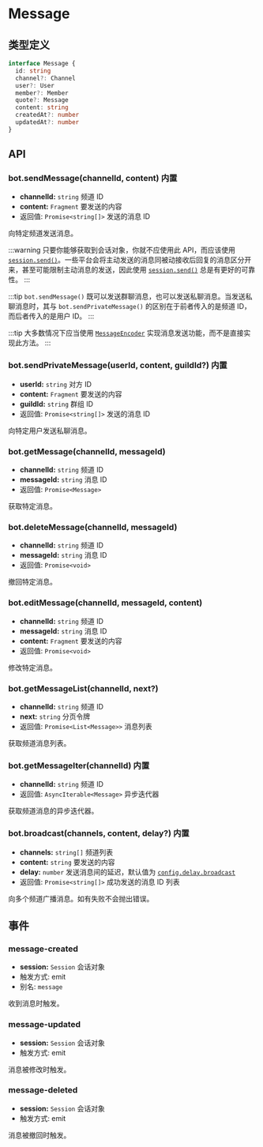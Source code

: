 # Message

## 类型定义

```ts
interface Message {
  id: string
  channel?: Channel
  user?: User
  member?: Member
  quote?: Message
  content: string
  createdAt?: number
  updatedAt?: number
}
```

## API

### bot.sendMessage(channelId, content) <badge>内置</badge>

- **channelId:** `string` 频道 ID
- **content:** `Fragment` 要发送的内容
- 返回值: `Promise<string[]>` 发送的消息 ID

向特定频道发送消息。

:::warning
只要你能够获取到会话对象，你就不应使用此 API，而应该使用 [`session.send()`](../core/session.md#session-send)。一些平台会将主动发送的消息同被动接收后回复的消息区分开来，甚至可能限制主动消息的发送，因此使用 [`session.send()`](../core/session.md#session-send) 总是有更好的可靠性。
:::

:::tip
`bot.sendMessage()` 既可以发送群聊消息，也可以发送私聊消息。当发送私聊消息时，其与 `bot.sendPrivateMessage()` 的区别在于前者传入的是频道 ID，而后者传入的是用户 ID。
:::

:::tip
大多数情况下应当使用 [`MessageEncoder`](../message/encoder.md) 实现消息发送功能，而不是直接实现此方法。
:::

### bot.sendPrivateMessage(userId, content, guildId?) <badge>内置</badge>

- **userId:** `string` 对方 ID
- **content:** `Fragment` 要发送的内容
- **guildId:** `string` 群组 ID
- 返回值: `Promise<string[]>` 发送的消息 ID

向特定用户发送私聊消息。

### bot.getMessage(channelId, messageId)

- **channelId:** `string` 频道 ID
- **messageId:** `string` 消息 ID
- 返回值: `Promise<Message>`

获取特定消息。

### bot.deleteMessage(channelId, messageId)

- **channelId:** `string` 频道 ID
- **messageId:** `string` 消息 ID
- 返回值: `Promise<void>`

撤回特定消息。

### bot.editMessage(channelId, messageId, content)

- **channelId:** `string` 频道 ID
- **messageId:** `string` 消息 ID
- **content:** `Fragment` 要发送的内容
- 返回值: `Promise<void>`

修改特定消息。

### bot.getMessageList(channelId, next?)

- **channelId:** `string` 频道 ID
- **next:** `string` 分页令牌
- 返回值: `Promise<List<Message>>` 消息列表

获取频道消息列表。

### bot.getMessageIter(channelId) <badge>内置</badge>

- **channelId:** `string` 频道 ID
- 返回值: `AsyncIterable<Message>` 异步迭代器

获取频道消息的异步迭代器。

### bot.broadcast(channels, content, delay?) <badge>内置</badge>

- **channels:** `string[]` 频道列表
- **content:** `string` 要发送的内容
- **delay:** `number` 发送消息间的延迟，默认值为 [`config.delay.broadcast`](../core/app.md#options-delay)
- 返回值: `Promise<string[]>` 成功发送的消息 ID 列表

向多个频道广播消息。如有失败不会抛出错误。

## 事件

### message-created

- **session:** `Session` 会话对象
- 触发方式: emit
- 别名: `message`

收到消息时触发。

### message-updated

- **session:** `Session` 会话对象
- 触发方式: emit

消息被修改时触发。

### message-deleted

- **session:** `Session` 会话对象
- 触发方式: emit

消息被撤回时触发。
